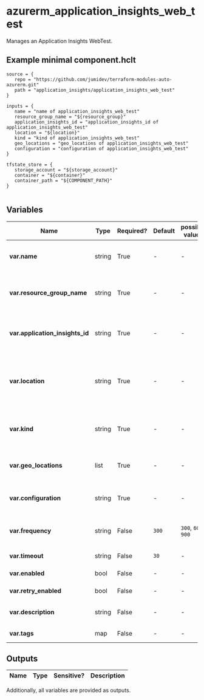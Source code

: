# azurerm_application_insights_web_test

Manages an Application Insights WebTest.

## Example minimal component.hclt

```hcl
source = {
   repo = "https://github.com/jumidev/terraform-modules-auto-azurerm.git" 
   path = "application_insights/application_insights_web_test" 
}

inputs = {
   name = "name of application_insights_web_test" 
   resource_group_name = "${resource_group}" 
   application_insights_id = "application_insights_id of application_insights_web_test" 
   location = "${location}" 
   kind = "kind of application_insights_web_test" 
   geo_locations = "geo_locations of application_insights_web_test" 
   configuration = "configuration of application_insights_web_test" 
}

tfstate_store = {
   storage_account = "${storage_account}" 
   container = "${container}" 
   container_path = "${COMPONENT_PATH}" 
}


```

## Variables

| Name | Type | Required? |  Default  |  possible values |  Description |
| ---- | ---- | --------- |  ----------- | ----------- | ----------- |
| **var.name** | string | True | -  |  -  |  Specifies the name of the Application Insights WebTest. Changing this forces a new resource to be created. | 
| **var.resource_group_name** | string | True | -  |  -  |  The name of the resource group in which to create the Application Insights WebTest. Changing this forces a new resource | 
| **var.application_insights_id** | string | True | -  |  -  |  The ID of the Application Insights component on which the WebTest operates. Changing this forces a new resource to be created. | 
| **var.location** | string | True | -  |  -  |  Specifies the supported Azure location where the resource exists. Changing this forces a new resource to be created. It needs to correlate with location of parent resource (azurerm_application_insights). | 
| **var.kind** | string | True | -  |  -  |  The kind of web test that this web test watches. Choices are `ping` and `multistep`. Changing this forces a new resource to be created. | 
| **var.geo_locations** | list | True | -  |  -  |  A list of where to physically run the tests from to give global coverage for accessibility of your application. | 
| **var.configuration** | string | True | -  |  -  |  An XML configuration specification for a WebTest ([see here for more information](https://docs.microsoft.com/rest/api/application-insights/webtests/createorupdate/)). | 
| **var.frequency** | string | False | `300`  |  `300`, `600`, `900`  |  Interval in seconds between test runs for this WebTest. Valid options are `300`, `600` and `900`. Defaults to `300`. | 
| **var.timeout** | string | False | `30`  |  -  |  Seconds until this WebTest will timeout and fail. Default is `30`. | 
| **var.enabled** | bool | False | -  |  -  |  Is the test actively being monitored. | 
| **var.retry_enabled** | bool | False | -  |  -  |  Allow for retries should this WebTest fail. | 
| **var.description** | string | False | -  |  -  |  Purpose/user defined descriptive test for this WebTest. | 
| **var.tags** | map | False | -  |  -  |  A mapping of tags to assign to the resource. | 



## Outputs

| Name | Type | Sensitive? | Description |
| ---- | ---- | --------- | --------- |

Additionally, all variables are provided as outputs.
